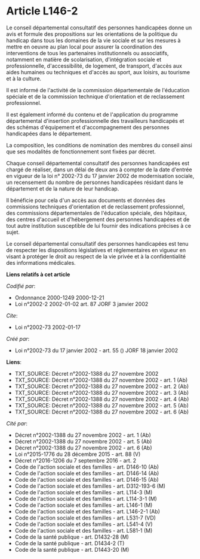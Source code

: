 # Article L146-2

Le conseil départemental consultatif des personnes handicapées donne un avis et formule des propositions sur les orientations
de la politique du handicap dans tous les domaines de la vie sociale et sur les mesures à mettre en oeuvre au plan local pour
assurer la coordination des interventions de tous les partenaires institutionnels ou associatifs, notamment en matière de
scolarisation, d'intégration sociale et professionnelle, d'accessibilité, de logement, de transport, d'accès aux aides
humaines ou techniques et d'accès au sport, aux loisirs, au tourisme et à la culture.

Il est informé de l'activité de la commission départementale de l'éducation spéciale et de la commission technique
d'orientation et de reclassement professionnel.

Il est également informé du contenu et de l'application du programme départemental d'insertion professionnelle des
travailleurs handicapés et des schémas d'équipement et d'accompagnement des personnes handicapées dans le département.

La composition, les conditions de nomination des membres du conseil ainsi que ses modalités de fonctionnement sont fixées par
décret.

Chaque conseil départemental consultatif des personnes handicapées est chargé de réaliser, dans un délai de deux ans à
compter de la date d'entrée en vigueur de la loi n° 2002-73 du 17 janvier 2002 de modernisation sociale, un recensement du
nombre de personnes handicapées résidant dans le département et de la nature de leur handicap.

Il bénéficie pour cela d'un accès aux documents et données des commissions techniques d'orientation et de reclassement
professionnel, des commissions départementales de l'éducation spéciale, des hôpitaux, des centres d'accueil et d'hébergement
des personnes handicapées et de tout autre institution susceptible de lui fournir des indications précises à ce sujet.

Le conseil départemental consultatif des personnes handicapées est tenu de respecter les dispositions législatives et
réglementaires en vigueur en visant à protéger le droit au respect de la vie privée et à la confidentialité des informations
médicales.

**Liens relatifs à cet article**

_Codifié par_:

  - Ordonnance 2000-1249 2000-12-21
  - Loi n°2002-2 2002-01-02 art. 87 JORF 3 janvier 2002

_Cite_:

  - Loi n°2002-73 2002-01-17

_Créé par_:

  - Loi n°2002-73 du 17 janvier 2002 - art. 55 () JORF 18 janvier 2002

**Liens**:

  - TXT_SOURCE: Décret n°2002-1388 du 27 novembre 2002
  - TXT_SOURCE: Décret n°2002-1388 du 27 novembre 2002 - art. 1 (Ab)
  - TXT_SOURCE: Décret n°2002-1388 du 27 novembre 2002 - art. 2 (Ab)
  - TXT_SOURCE: Décret n°2002-1388 du 27 novembre 2002 - art. 3 (Ab)
  - TXT_SOURCE: Décret n°2002-1388 du 27 novembre 2002 - art. 4 (Ab)
  - TXT_SOURCE: Décret n°2002-1388 du 27 novembre 2002 - art. 5 (Ab)
  - TXT_SOURCE: Décret n°2002-1388 du 27 novembre 2002 - art. 6 (Ab)

_Cité par_:

  - Décret n°2002-1388 du 27 novembre 2002 - art. 1 (Ab)
  - Décret n°2002-1388 du 27 novembre 2002 - art. 5 (Ab)
  - Décret n°2002-1388 du 27 novembre 2002 - art. 6 (Ab)
  - Loi n°2015-1776 du 28 décembre 2015 - art. 88 (V)
  - Décret n°2016-1206 du 7 septembre 2016 - art. 2
  - Code de l'action sociale et des familles - art. D146-10 (Ab)
  - Code de l'action sociale et des familles - art. D146-14 (Ab)
  - Code de l'action sociale et des familles - art. D146-15 (Ab)
  - Code de l'action sociale et des familles - art. D312-193-6 (M)
  - Code de l'action sociale et des familles - art. L114-3 (M)
  - Code de l'action sociale et des familles - art. L114-3-1 (M)
  - Code de l'action sociale et des familles - art. L146-1 (M)
  - Code de l'action sociale et des familles - art. L146-2-1 (Ab)
  - Code de l'action sociale et des familles - art. L531-7 (VD)
  - Code de l'action sociale et des familles - art. L541-4 (V)
  - Code de l'action sociale et des familles - art. L581-1 (M)
  - Code de la santé publique - art. D1432-28 (M)
  - Code de la santé publique - art. D1434-2 (T)
  - Code de la santé publique - art. D1443-20 (M)
